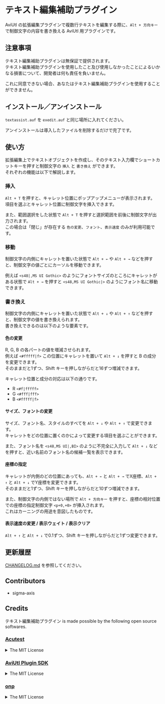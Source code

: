 # テキスト編集補助プラグイン

AviUtl の拡張編集プラグインで複数行テキストを編集する際に、`Alt + 方向キー` で制御文字の内容を書き換える AviUtl 用プラグインです。

## 注意事項

テキスト編集補助プラグインは無保証で提供されます。  
テキスト編集補助プラグインを使用したこと及び使用しなかったことによるいかなる損害について、開発者は何も責任を負いません。

これに同意できない場合、あなたはテキスト編集補助プラグインを使用することができません。

## インストール／アンインストール

`textassist.auf` を `exedit.auf` と同じ場所に入れてください。

アンインストールは導入したファイルを削除するだけで完了です。

## 使い方

拡張編集上でテキストオブジェクトを作成し、そのテキスト入力欄でショートカットキーを押すと制御文字の `挿入` と `書き換え` ができます。  
それぞれの機能は以下で解説します。

### 挿入

`Alt + T` を押すと、キャレット位置にポップアップメニューが表示されます。  
項目を選ぶとキャレット位置に制御文字を挿入できます。

また、範囲選択をした状態で `Alt + T` を押すと選択範囲を前後に制御文字が出力されます。  
この場合は「閉じ」が存在する `色の変更`、`フォント`、`表示速度` のみが利用可能です。

### 移動

制御文字の内側にキャレットを置いた状態で `Alt + ←` や `Alt + →` などを押すと、制御文字の値ごとにカーソルを移動できます。

例えば `<s48|,MS UI Gothic>` のようにフォントサイズのところにキャレットがある状態で `Alt + →` を押すと `<s48,MS UI Gothic|>` のようにフォント名に移動できます。

### 書き換え

制御文字の内側にキャレットを置いた状態で `Alt + ↓` や `Alt + ↑` などを押すと、制御文字の値を書き換えられます。  
書き換えできるのは以下のような要素です。

#### 色の変更

R, G, B の各パートの値を増減させられます。  
例えば `<#fffff|f>` この位置にキャレットを置いて `Alt + ↓` を押すと B の成分を変更できます。  
そのままだと1ずつ、Shift キーを押しながらだと16ずつ増減できます。

キャレット位置と成分の対応は以下の通りです。

- R `<#f|fffff>`
- G `<#fff|fff>`
- B `<#fffff|f>`

#### サイズ、フォントの変更

サイズ、フォント名、スタイルのすべてを `Alt + ↓` や `Alt + ↑` で変更できます。  
キャレットをどの位置に置くのかによって変更する項目を選ぶことができます。

また、フォント名を `<s48,MS UI|,BI>` のように不完全に入力して `Alt + ↓` などを押すと、近い名前のフォント名の候補一覧を表示できます。

#### 座標の指定

キャレットが内側のどの位置にあっても、`Alt + ←` と `Alt + →` でX座標、`Alt + ↑` と `Alt + ↓` でY座標を変更できます。  
そのままだと1ずつ、Shift キーを押しながらだと10ずつ増減できます。

また、制御文字の内側ではない場所で `Alt + 方向キー` を押すと、座標の相対位置での座標の指定制御文字 `<p+0,+0>` が挿入されます。  
これはカーニングの用途を意図したものです。

#### 表示速度の変更 / 表示ウェイト / 表示クリア

`Alt + ↑` と `Alt + ↓` で0.1ずつ、Shift キーを押しながらだと1ずつ変更できます。

更新履歴
--------

[CHANGELOG.md](https://github.com/oov/aviutl_textassist/CHANGELOG.md) を参照してください。

Contributors
------------

- sigma-axis

Credits
-------

テキスト編集補助プラグイン is made possible by the following open source softwares.

### [Acutest](https://github.com/mity/acutest)

<details>
<summary>The MIT License</summary>

```
The MIT License (MIT)

Copyright © 2013-2019 Martin Mitáš

Permission is hereby granted, free of charge, to any person obtaining a
copy of this software and associated documentation files (the “Software”),
to deal in the Software without restriction, including without limitation
the rights to use, copy, modify, merge, publish, distribute, sublicense,
and/or sell copies of the Software, and to permit persons to whom the
Software is furnished to do so, subject to the following conditions:

The above copyright notice and this permission notice shall be included
in all copies or substantial portions of the Software.

THE SOFTWARE IS PROVIDED “AS IS”, WITHOUT WARRANTY OF ANY KIND, EXPRESS
OR IMPLIED, INCLUDING BUT NOT LIMITED TO THE WARRANTIES OF MERCHANTABILITY,
FITNESS FOR A PARTICULAR PURPOSE AND NONINFRINGEMENT. IN NO EVENT SHALL
THE AUTHORS OR COPYRIGHT HOLDERS BE LIABLE FOR ANY CLAIM, DAMAGES OR OTHER
LIABILITY, WHETHER IN AN ACTION OF CONTRACT, TORT OR OTHERWISE, ARISING
FROM, OUT OF OR IN CONNECTION WITH THE SOFTWARE OR THE USE OR OTHER DEALINGS
IN THE SOFTWARE.
```
</details>

### [AviUtl Plugin SDK](http://spring-fragrance.mints.ne.jp/aviutl/)

<details>
<summary>The MIT License</summary>

```
The MIT License

Copyright (c) 1999-2012 Kenkun

Permission is hereby granted, free of charge, to any person obtaining a copy
of this software and associated documentation files (the "Software"), to deal
in the Software without restriction, including without limitation the rights
to use, copy, modify, merge, publish, distribute, sublicense, and/or sell
copies of the Software, and to permit persons to whom the Software is
furnished to do so, subject to the following conditions:

The above copyright notice and this permission notice shall be included in
all copies or substantial portions of the Software.

THE SOFTWARE IS PROVIDED "AS IS", WITHOUT WARRANTY OF ANY KIND, EXPRESS OR
IMPLIED, INCLUDING BUT NOT LIMITED TO THE WARRANTIES OF MERCHANTABILITY,
FITNESS FOR A PARTICULAR PURPOSE AND NONINFRINGEMENT. IN NO EVENT SHALL THE
AUTHORS OR COPYRIGHT HOLDERS BE LIABLE FOR ANY CLAIM, DAMAGES OR OTHER
LIABILITY, WHETHER IN AN ACTION OF CONTRACT, TORT OR OTHERWISE, ARISING FROM,
OUT OF OR IN CONNECTION WITH THE SOFTWARE OR THE USE OR OTHER DEALINGS IN
THE SOFTWARE.
```
</details>

### [onp](https://github.com/convto/onp)

<details>
<summary>The MIT License</summary>

```
MIT License

Copyright (c) 2019 YuyaOkumura

Permission is hereby granted, free of charge, to any person obtaining a copy
of this software and associated documentation files (the "Software"), to deal
in the Software without restriction, including without limitation the rights
to use, copy, modify, merge, publish, distribute, sublicense, and/or sell
copies of the Software, and to permit persons to whom the Software is
furnished to do so, subject to the following conditions:

The above copyright notice and this permission notice shall be included in all
copies or substantial portions of the Software.

THE SOFTWARE IS PROVIDED "AS IS", WITHOUT WARRANTY OF ANY KIND, EXPRESS OR
IMPLIED, INCLUDING BUT NOT LIMITED TO THE WARRANTIES OF MERCHANTABILITY,
FITNESS FOR A PARTICULAR PURPOSE AND NONINFRINGEMENT. IN NO EVENT SHALL THE
AUTHORS OR COPYRIGHT HOLDERS BE LIABLE FOR ANY CLAIM, DAMAGES OR OTHER
LIABILITY, WHETHER IN AN ACTION OF CONTRACT, TORT OR OTHERWISE, ARISING FROM,
OUT OF OR IN CONNECTION WITH THE SOFTWARE OR THE USE OR OTHER DEALINGS IN THE
SOFTWARE.
```
</details>
